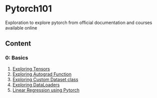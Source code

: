 # Pytorch101
Exploration to explore pytorch from official documentation and courses available online

## Content

### 0: Basics
1) [Exploring Tensors](./1_Tensors.ipynb)
2) [Exploring Autograd Function](./2_Autograd.ipynb)
3) [Exploring Custom Dataset class](./3_Dataset_Class.ipynb)
4) [Exploring DataLoaders](./4_DataLoaders.ipynb)
5) [Linear Regression using Pytorch](./5_LinearRegressionModel.ipynb)